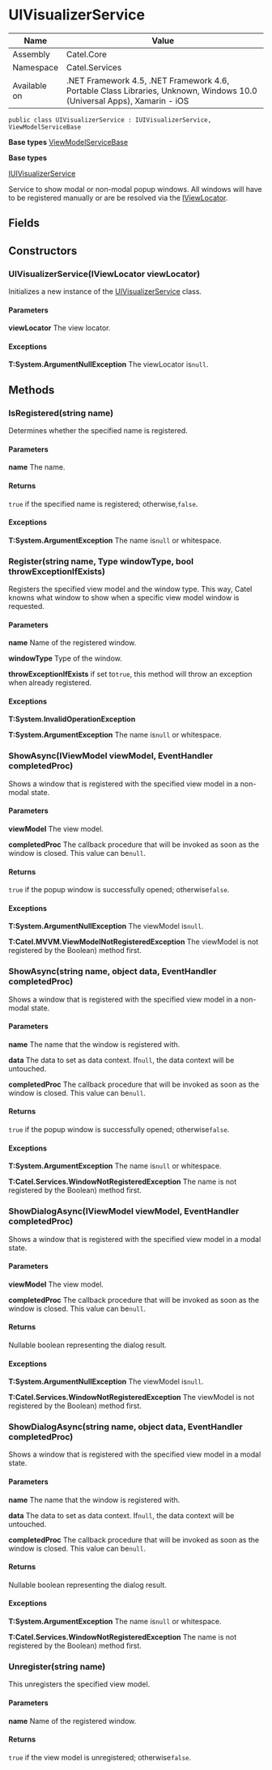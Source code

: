 

# UIVisualizerService

Name|Value
---|---
Assembly|Catel.Core
Namespace|Catel.Services
Available on|.NET Framework 4.5, .NET Framework 4.6, Portable Class Libraries, Unknown, Windows 10.0 (Universal Apps), Xamarin - iOS

```
public class UIVisualizerService : IUIVisualizerService, ViewModelServiceBase
```

**Base types**
[ViewModelServiceBase](/Catel.Core\Catel\Services\ViewModelServiceBase.md)

**Base types**

[IUIVisualizerService](/Catel.Core\Catel\Services\IUIVisualizerService.md)


Service to show modal or non-modal popup windows. All windows will have to be registered manually or are be resolved via the [IViewLocator](#).



## Fields

## Constructors

### UIVisualizerService(IViewLocator viewLocator)

Initializes a new instance of the [UIVisualizerService](#) class.

#### Parameters

**viewLocator**
The view locator.

#### Exceptions

**T:System.ArgumentNullException**
The viewLocator is`null`.



## Methods

### IsRegistered(string name)

Determines whether the specified name is registered.

#### Parameters

**name**
The name.

#### Returns

`true` if the specified name is registered; otherwise,`false`.

#### Exceptions

**T:System.ArgumentException**
The name is`null` or whitespace.



### Register(string name, Type windowType, bool throwExceptionIfExists)

Registers the specified view model and the window type. This way, Catel knowns what window to show when a specific view model window is requested.

#### Parameters

**name**
Name of the registered window.

**windowType**
Type of the window.

**throwExceptionIfExists**
if set to`true`, this method will throw an exception when already registered.

#### Exceptions

**T:System.InvalidOperationException**

**T:System.ArgumentException**
The name is`null` or whitespace.



### ShowAsync(IViewModel viewModel, EventHandler<UICompletedEventArgs> completedProc)

Shows a window that is registered with the specified view model in a non-modal state.

#### Parameters

**viewModel**
The view model.

**completedProc**
The callback procedure that will be invoked as soon as the window is closed. This value can be`null`.

#### Returns

`true` if the popup window is successfully opened; otherwise`false`.

#### Exceptions

**T:System.ArgumentNullException**
The viewModel is`null`.

**T:Catel.MVVM.ViewModelNotRegisteredException**
The viewModel is not registered by the Boolean) method first.



### ShowAsync(string name, object data, EventHandler<UICompletedEventArgs> completedProc)

Shows a window that is registered with the specified view model in a non-modal state.

#### Parameters

**name**
The name that the window is registered with.

**data**
The data to set as data context. If`null`, the data context will be untouched.

**completedProc**
The callback procedure that will be invoked as soon as the window is closed. This value can be`null`.

#### Returns

`true` if the popup window is successfully opened; otherwise`false`.

#### Exceptions

**T:System.ArgumentException**
The name is`null` or whitespace.

**T:Catel.Services.WindowNotRegisteredException**
The name is not registered by the Boolean) method first.



### ShowDialogAsync(IViewModel viewModel, EventHandler<UICompletedEventArgs> completedProc)

Shows a window that is registered with the specified view model in a modal state.

#### Parameters

**viewModel**
The view model.

**completedProc**
The callback procedure that will be invoked as soon as the window is closed. This value can be`null`.

#### Returns

Nullable boolean representing the dialog result.

#### Exceptions

**T:System.ArgumentNullException**
The viewModel is`null`.

**T:Catel.Services.WindowNotRegisteredException**
The viewModel is not registered by the Boolean) method first.



### ShowDialogAsync(string name, object data, EventHandler<UICompletedEventArgs> completedProc)

Shows a window that is registered with the specified view model in a modal state.

#### Parameters

**name**
The name that the window is registered with.

**data**
The data to set as data context. If`null`, the data context will be untouched.

**completedProc**
The callback procedure that will be invoked as soon as the window is closed. This value can be`null`.

#### Returns

Nullable boolean representing the dialog result.

#### Exceptions

**T:System.ArgumentException**
The name is`null` or whitespace.

**T:Catel.Services.WindowNotRegisteredException**
The name is not registered by the Boolean) method first.



### Unregister(string name)

This unregisters the specified view model.

#### Parameters

**name**
Name of the registered window.

#### Returns

`true` if the view model is unregistered; otherwise`false`.



